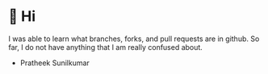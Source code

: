 # :wave: Hi

I was able to learn what branches, forks, and pull requests are in github. So far, I do not have anything that I am really confused about.

- Pratheek Sunilkumar
